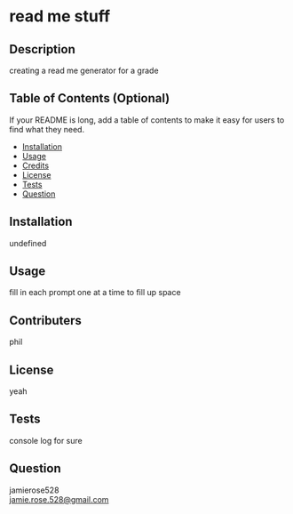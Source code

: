 # read me stuff
  ## Description
  creating a read me generator for a grade
  ## Table of Contents (Optional)
  If your README is long, add a table of contents to make it easy for users to find what they need.
  - [Installation](#installation)
  - [Usage](#usage)
  - [Credits](#credits)
  - [License](#license)
  - [Tests](#test)
  - [Question](#question)
  ## Installation
  undefined
  ## Usage
  fill in each prompt one at a time to fill up space
  ## Contributers
  phil
  ## License
  yeah
  ## Tests
  console log for sure
  ## Question
  jamierose528 
  <br>
  jamie.rose.528@gmail.com
